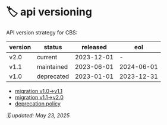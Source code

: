 # 🏷️ api versioning

API version strategy for CBS:

| version | status     | released    | eol         |
|---------|------------|-------------|-------------|
| v2.0    | current    | 2023-12-01  | -           |
| v1.1    | maintained | 2023-06-01  | 2024-06-01  |
| v1.0    | deprecated | 2023-01-01  | 2023-12-31  |

- [migration v1.0→v1.1](./migrations/v1.0-to-v1.1.md)
- [migration v1.1→v2.0](./migrations/v1.1-to-v2.0.md)
- [deprecation policy](./deprecation-policy.md)

_🗓️ updated: May 23, 2025_
